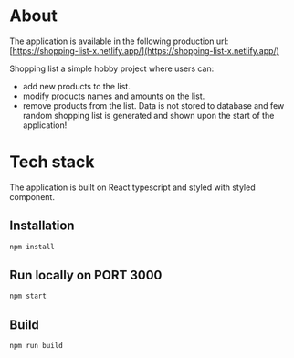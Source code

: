 # About

The application is available in the following production url:
[https://shopping-list-x.netlify.app/](https://shopping-list-x.netlify.app/)

Shopping list a simple hobby project where users can:

- add new products to the list.
- modify products names and amounts on the list.
- remove products from the list.
  Data is not stored to database and few random shopping list is generated and shown upon the start of the application!

# Tech stack

The application is built on React typescript and styled with styled component.

## Installation

```bash
npm install
```

## Run locally on PORT 3000

```bash
npm start

```

## Build

```bash
npm run build
```
